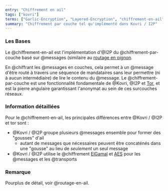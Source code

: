 ```yaml
---
entry: "Chiffrement en ail"
tags: ["kovri"]
terms: ["Garlic-Encryption", "Layered-Encryption", "chiffrement-en-ail", "chiffrement-par-couche"]
summary: "Chiffrement par couche tel qu'implémenté dans Kovri / I2P"
---
```


### Les Bases

Le @chiffrement-en-ail est l'implémentation d'@I2P du @chiffrement-par-couche basé sur @messages (similaire au [routage en oignon](https://en.wikipedia.org/wiki/Onion_routing).

En @chiffrant les @messages en couches, cela permet à un @message d'être routé à travers une séquence de mandataires sans leur permettre (ni à aucun intermédiaire) de lire le contenu du @message. Le @chiffrement-par-couche est une fonctionnalité fondamentale de @Kovri, @I2P et [Tor](https://torproject.org), et est la pierre angulaire garantissant l'anonymat au sein de ces surcouches réseaux.

### Information détaillées

Pour le @chiffrement-en-ail, les principales différences entre @Kovri / @I2P et tor sont :

- @Kovri / @I2P groupe plusieurs @messages ensemble pour former des "gousses" d'ail
  - autant de messages que nécessaires peuvent être concaténés dans une "gousse" au lieu de *seulement* un seul message
- @Kovri / @I2P utilise le @chiffrement [ElGamal](https://fr.wikipedia.org/wiki/Cryptosyst%C3%A8me_de_ElGamal) et [AES](https://en.wikipedia.org/wiki/Advanced_Encryption_Standard) pour les @messages et les @transports

### Remarque

Pourplus de détail, voir @routage-en-ail.
